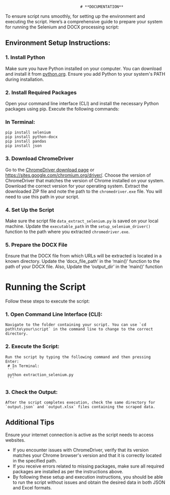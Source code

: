                                      # **DOCUMENTATION**


To ensure script runs smoothly, for setting up the environment and executing the script. Here’s a comprehensive guide to prepare your system for running the Selenium and DOCX processing script:

## Environment Setup Instructions:

### 1. Install Python
Make sure you have Python installed on your computer. You can download and install it from [python.org](https://www.python.org/downloads/). Ensure you add Python to your system's PATH during installation.

### 2. Install Required Packages
Open your command line interface (CLI) and install the necessary Python packages using pip. Execute the following commands:

### In Terminal:
```
pip install selenium
pip install python-docx
pip install pandas
pip install json
```

### 3. Download ChromeDriver
 Go to the [ChromeDriver download page](https://googlechromelabs.github.io/chrome-for-testing/) or https://sites.google.com/chromium.org/driver/.
 Choose the version of ChromeDriver that matches the version of Chrome installed on your system.
 Download the correct version for your operating system.
 Extract the downloaded ZIP file and note the path to the `chromedriver.exe` file. You will need to use this path in your script.

### 4. Set Up the Script
 Make sure the script file `data_extract_selenium.py` is saved on your local machine.
 Update the `executable_path` in the `setup_selenium_driver()` function to the path where you extracted `chromedriver.exe`.

### 5. Prepare the DOCX File
 Ensure that the DOCX file from which URLs will be extracted is located in a known directory.
 Update the ‘docx_file_path’ in the ‘main()’ function to the path of your DOCX file.
 Also, Update the ‘output_dir’ in the ‘main()’ function 


# Running the Script

Follow these steps to execute the script:

### 1. Open Command Line Interface (CLI):
    Navigate to the folder containing your script. You can use `cd path\to\your\script` in the command line to change to the correct directory.

### 2. Execute the Script:
    Run the script by typing the following command and then pressing Enter:
     # In Terminal:
     ```
     python extraction_selenium.py
     ```

### 3. Check the Output:
    After the script completes execution, check the same directory for `output.json` and `output.xlsx` files containing the scraped data.

## Additional Tips
 Ensure your internet connection is active as the script needs to access websites.
* If you encounter issues with ChromeDriver, verify that its version matches your Chrome browser's version and that it is correctly located in the specified path.
* If you receive errors related to missing packages, make sure all required packages are installed as per the instructions above.
* By following these setup and execution instructions, you should be able to run the script without issues and obtain the desired data in both JSON and Excel formats.
